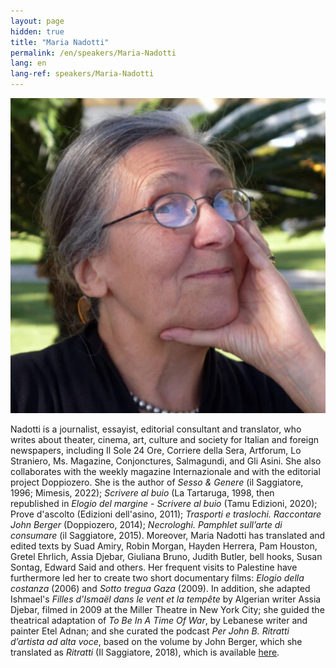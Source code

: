 ```yaml
---
layout: page
hidden: true
title: "Maria Nadotti"
permalink: /en/speakers/Maria-Nadotti
lang: en
lang-ref: speakers/Maria-Nadotti
---
```


![Maria Nadotti](/assets/speakers/Maria-Nadotti.jpg)

Nadotti is a journalist, essayist, editorial consultant and translator, who writes about theater, cinema, art, culture and society for Italian and foreign newspapers, including Il Sole 24 Ore, Corriere della Sera, Artforum, Lo Straniero, Ms. Magazine, Conjonctures, Salmagundi, and Gli Asini. She also collaborates with the weekly magazine Internazionale and with the editorial project Doppiozero. She is the author of _Sesso & Genere_ (il Saggiatore, 1996; Mimesis, 2022); _Scrivere al buio_ (La Tartaruga, 1998, then republished in _Elogio del margine - Scrivere al buio_ (Tamu Edizioni, 2020); Prove d'ascolto (Edizioni dell'asino, 2011); _Trasporti e traslochi. Raccontare John Berger_ (Doppiozero, 2014); _Necrologhi. Pamphlet sull’arte di consumare_ (il Saggiatore, 2015). Moreover, Maria Nadotti has translated and edited texts by Suad Amiry, Robin Morgan, Hayden Herrera, Pam Houston, Gretel Ehrlich, Assia Djebar, Giuliana Bruno, Judith Butler, bell hooks, Susan Sontag, Edward Said and others. Her frequent visits to Palestine have furthermore led her to create two short documentary films: _Elogio della costanza_ (2006) and _Sotto tregua Gaza_ (2009). In addition, she adapted Ishmael's _Filles d'Ismaël dans le vent et la tempête_ by Algerian writer Assia Djebar, filmed in 2009 at the Miller Theatre in New York City; she guided the theatrical adaptation of _To Be In A Time Of War_, by Lebanese writer and painter Etel Adnan; and she curated the podcast _Per John B. Ritratti d’artista ad alta voce_, based on the volume by John Berger, which she translated as _Ritratti_ (Il Saggiatore, 2018), which is available [here](https://www.oktafilm.it/podcast/).
